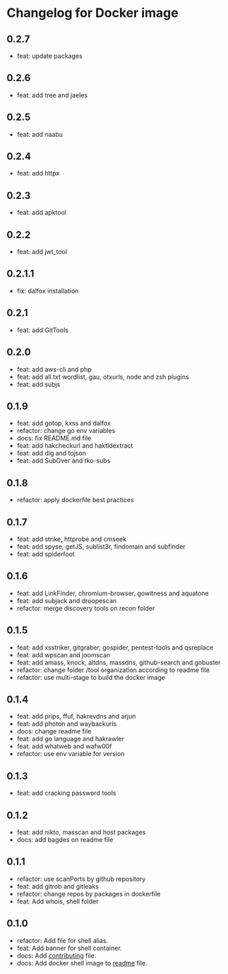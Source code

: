 # Changelog for Docker image
<!--LATEST=0.2.7-->

## 0.2.7

* feat: update packages

## 0.2.6

* feat: add tree and jaeles

## 0.2.5

* feat: add naabu

## 0.2.4

* feat: add httpx

## 0.2.3

* feat: add apktool

## 0.2.2

* feat: add jwt_tool

## 0.2.1.1

* fix: dalfox installation

## 0.2.1

* feat: add GitTools

## 0.2.0

* feat: add aws-cli and php
* feat: add all.txt wordlist, gau, otxurls, node and zsh plugins
* feat: add subjs

## 0.1.9

* feat: add gotop, kxss and dalfox
* refactor: change go env variables
* docs: fix README.md file
* feat: add hakcheckurl and haktldextract
* feat: add dig and tojson
* feat: add SubOver and tko-subs

## 0.1.8

* refactor: apply dockerfile best practices

## 0.1.7

* feat: add strike, httprobe and cmseek
* feat: add spyse, getJS, sublist3r, findomain and subfinder
* feat: add spiderfoot

## 0.1.6

* feat: add LinkFinder, chromium-browser, gowitness and aquatone
* feat: add subjack and droopescan
* refactor: merge discovery tools on recon folder

## 0.1.5

* feat: add xsstriker, gitgraber, gospider, pentest-tools and qsreplace
* feat: add wpscan and joomscan
* feat: add amass, knock, altdns, massdns, github-search and gobuster
* refactor: change folder /tool organization according to readme file
* refactor: use multi-stage to build the docker image

## 0.1.4

* feat: add prips, ffuf, hakrevdns and arjun
* feat: add photon and waybackurls
* docs: change readme file
* feat: add go language and hakrawler
* feat: add whatweb and wafw00f
* refactor: use env variable for version

## 0.1.3

* feat: add cracking password tools

## 0.1.2

* feat: add nikto, masscan and host packages
* docs: add bagdes on readme file

## 0.1.1

* refactor: use scanPorts by github repository
* feat: add gitrob and gitleaks
* refactor: change repos by packages in dockerfile
* feat: Add whois, shell folder

## 0.1.0

* refactor: Add file for shell alias.
* feat: Add banner for shell container.
* docs: Add [contributing](CONTRIBUTING.md) file.
* docs: Add docker shell image to [readme](README.md) file.
